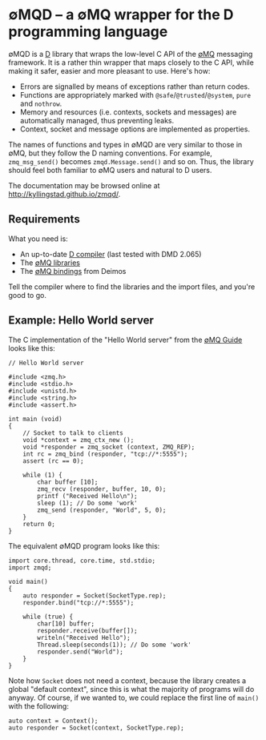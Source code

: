 ∅MQD – a ∅MQ wrapper for the D programming language
===================================================

∅MQD is a [D](http://dlang.org) library that wraps the low-level C API of
the [∅MQ](http://zeromq.org) messaging framework.  It is a rather thin
wrapper that maps closely to the C API, while making it safer, easier and
more pleasant to use.  Here's how:

  * Errors are signalled by means of exceptions rather than return codes.
  * Functions are appropriately marked with `@safe`/`@trusted`/`@system`,
    `pure` and `nothrow`.
  * Memory and resources (i.e. contexts, sockets and messages) are
    automatically managed, thus preventing leaks.
  * Context, socket and message options are implemented as properties.

The names of functions and types in ∅MQD are very similar to those in ∅MQ,
but they follow the D naming conventions.  For example, `zmq_msg_send()`
becomes `zmqd.Message.send()` and so on.  Thus, the library should feel
both familiar to ∅MQ users and natural to D users.

The documentation may be browsed online at http://kyllingstad.github.io/zmqd/.

## Requirements ##

What you need is:

  * An up-to-date [D compiler](http://wiki.dlang.org/Compilers) (last
    tested with DMD 2.065)
  * The [∅MQ libraries](http://zeromq.org/intro:get-the-software)
  * The [∅MQ bindings](https://github.com/D-Programming-Deimos/ZeroMQ)
    from Deimos

Tell the compiler where to find the libraries and the import files, and
you're good to go.

## Example: Hello World server ##

The C implementation of the "Hello World server" from the
[∅MQ Guide](http://zguide.zeromq.org/page:all) looks like this:

    // Hello World server

    #include <zmq.h>
    #include <stdio.h>
    #include <unistd.h>
    #include <string.h>
    #include <assert.h>

    int main (void)
    {
        // Socket to talk to clients
        void *context = zmq_ctx_new ();
        void *responder = zmq_socket (context, ZMQ_REP);
        int rc = zmq_bind (responder, "tcp://*:5555");
        assert (rc == 0);

        while (1) {
            char buffer [10];
            zmq_recv (responder, buffer, 10, 0);
            printf ("Received Hello\n");
            sleep (1); // Do some 'work'
            zmq_send (responder, "World", 5, 0);
        }
        return 0;
    }

The equivalent ∅MQD program looks like this:

    import core.thread, core.time, std.stdio;
    import zmqd;

    void main()
    {
        auto responder = Socket(SocketType.rep);
        responder.bind("tcp://*:5555");

        while (true) {
            char[10] buffer;
            responder.receive(buffer[]);
            writeln("Received Hello");
            Thread.sleep(seconds(1)); // Do some 'work'
            responder.send("World");
        }
    }

Note how `Socket` does not need a context, because the library creates a global
"default context", since this is what the majority of programs will do anyway.
Of course, if we wanted to, we could replace the first line of `main()` with
the following:

    auto context = Context();
    auto responder = Socket(context, SocketType.rep);

